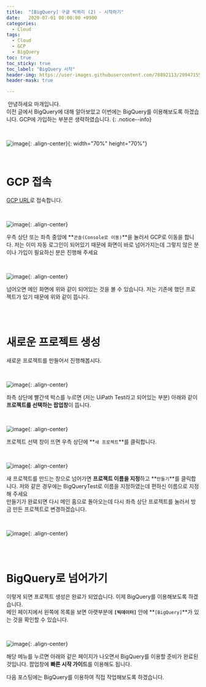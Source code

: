 ```yaml
---
title:  "[BigQuery] 구글 빅쿼리 (2) - 시작하기"
date:   2020-07-01 00:00:00 +0900
categories:
  - Cloud
tags:
  - Cloud
  - GCP
  - BigQuery
toc: true
toc_sticky: true
toc_label: "BigQuery 시작"
header-img: https://user-images.githubusercontent.com/78892113/209471556-8c6c325a-8c24-48a0-a12c-4f9ffea0bbc3.png
header-mask: true

---
```


&nbsp;안녕하세요 마개입니다.  
이전 글에서 BigQuery에 대해 알아보았고 이번에는 BigQuery를 이용해보도록 하겠습니다. GCP에 가입하는 부분은 생략하였습니다.
{: .notice--info}

<br>

![image](https://user-images.githubusercontent.com/78892113/209471556-8c6c325a-8c24-48a0-a12c-4f9ffea0bbc3.png){: .align-center}{: width="70%" height="70%"} 

<br>

# GCP 접속

<a href="https://cloud.google.com">GCP URL</a>로 접속합니다.

<br>

![image](https://user-images.githubusercontent.com/78892113/209523340-1639dc32-b8aa-4ef4-995b-f3d38e4f8065.png){: .align-center}

우측 상단 또는 좌측 중앙에 **`콘솔(Console로 이동)`**을 눌러서 GCP로 이동을 합니다. 저는 이미 자동 로그인이 되어있기 때문에 화면이 바로 넘어가지는데 그렇지 않은 분이나 가입이 필요하신 분은 진행해 주세요

<br>

![image](https://user-images.githubusercontent.com/78892113/209523346-5d9134b1-eba0-4f31-bbc3-4253f392ea0e.png){: .align-center}

넘어오면 메인 화면에 위와 같이 되어있는 것을 볼 수 있습니다. 저는 기존에 했던 프로젝트가 있기 때문에 위와 같이 뜹니다. 

<br><br>

# 새로운 프로젝트 생성

새로운 프로젝트를 만들어서 진행해봅시다.

<br>

![image](https://user-images.githubusercontent.com/78892113/209523361-1b99e132-2a9a-4e9a-962a-681d78d6f97d.png){: .align-center}

좌측 상단에 빨간색 박스를 누르면 (저는 UiPath Test라고 되어있는 부분) 아래와 같이 **프로젝트를 선택하는 팝업창**이 뜹니다.

<br>

![image](https://user-images.githubusercontent.com/78892113/209523368-80965d2f-25dd-4206-bbe5-52b6ca52edde.png){: .align-center}

프로젝트 선택 창이 뜨면 우측 상단에 **`새 프로젝트`**를 클릭합니다. 

<br>

![image](https://user-images.githubusercontent.com/78892113/209523388-86372e9b-ba9c-4550-b3fe-b4bc2d4c3b36.png){: .align-center}

새 프로젝트를 만드는 창으로 넘어가면 **프로젝트 이름을 지정**하고 **`만들기`**를 클릭합니다. 저와 같은 경우에는 BigQueryTest로 이름을 지정하였는데 편하신 이름으로 지정해 주세요  
만들기가 완료되면 다시 메인 홈으로 돌아오는데 다시 좌측 상단 프로젝트를 눌러서 방금 만든 프로젝트로 변경하겠습니다.

<br>

![image](https://user-images.githubusercontent.com/78892113/209523398-df4f6666-c9a0-48a3-80e8-d0b430b79c77.png){: .align-center}

<br><br>

# BigQuery로 넘어가기

이렇게 되면 프로젝트 생성은 완료가 되었습니다. 이제 BigQuery를 이용해보도록 하겠습니다.  
메인 페이지에서 왼쪽에 목록을 보면 아랫부분에 **`[빅데이터]`** 안에 **`[BigQuery]`**가 있는 것을 확인할 수 있습니다. 

<br>

![image](https://user-images.githubusercontent.com/78892113/209523409-6577f96e-c059-4b6b-8679-9dab2d79a61a.png){: .align-center}

해당 메뉴를 누르면 아래와 같은 페이지가 나오면서 BigQuery를 이용할 준비가 완료된 것입니다. 팝업창에 **빠른 시작 가이드**를 이용해도 됩니다.  

다음 포스팅에는 BigQuery를 이용하여 직접 작업해보도록 하겠습니다. 